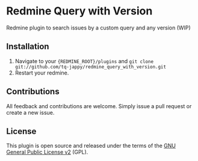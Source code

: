 Redmine Query with Version
==========================

Redmine plugin to search issues by a custom query and any version (WIP)

## Installation

1. Navigate to your `{REDMINE_ROOT}/plugins` and `git clone git://github.com/tq-jappy/redmine_query_with_version.git`
2. Restart your redmine.

## Contributions

All feedback and contributions are welcome. Simply issue a pull request or create a new issue.


## License

This plugin is open source and released under the terms of the [GNU General Public License v2](http://www.gnu.org/licenses/gpl-2.0.txt) (GPL).
